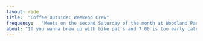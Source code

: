 ```yaml
---
layout: ride
title:  "Coffee Outside: Weekend Crew"
frequency:   "Meets on the second Saturday of the month at Woodland Park around 10:00am"
about: "If you wanna brew up with bike pal's and 7:00 is too early catch us for a short ride and some coffee outside action"
---
```


